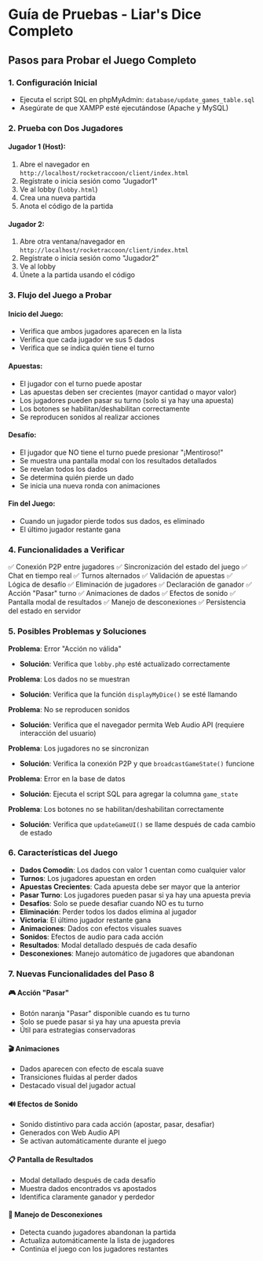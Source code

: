 # Guía de Pruebas - Liar's Dice Completo

## Pasos para Probar el Juego Completo

### 1. Configuración Inicial
- Ejecuta el script SQL en phpMyAdmin: `database/update_games_table.sql`
- Asegúrate de que XAMPP esté ejecutándose (Apache y MySQL)

### 2. Prueba con Dos Jugadores

#### Jugador 1 (Host):
1. Abre el navegador en `http://localhost/rocketraccoon/client/index.html`
2. Regístrate o inicia sesión como "Jugador1"
3. Ve al lobby (`lobby.html`)
4. Crea una nueva partida
5. Anota el código de la partida

#### Jugador 2:
1. Abre otra ventana/navegador en `http://localhost/rocketraccoon/client/index.html`
2. Regístrate o inicia sesión como "Jugador2"
3. Ve al lobby
4. Únete a la partida usando el código

### 3. Flujo del Juego a Probar

#### Inicio del Juego:
- Verifica que ambos jugadores aparecen en la lista
- Verifica que cada jugador ve sus 5 dados
- Verifica que se indica quién tiene el turno

#### Apuestas:
- El jugador con el turno puede apostar
- Las apuestas deben ser crecientes (mayor cantidad o mayor valor)
- Los jugadores pueden pasar su turno (solo si ya hay una apuesta)
- Los botones se habilitan/deshabilitan correctamente
- Se reproducen sonidos al realizar acciones

#### Desafío:
- El jugador que NO tiene el turno puede presionar "¡Mentiroso!"
- Se muestra una pantalla modal con los resultados detallados
- Se revelan todos los dados
- Se determina quién pierde un dado
- Se inicia una nueva ronda con animaciones

#### Fin del Juego:
- Cuando un jugador pierde todos sus dados, es eliminado
- El último jugador restante gana

### 4. Funcionalidades a Verificar

✅ Conexión P2P entre jugadores
✅ Sincronización del estado del juego
✅ Chat en tiempo real
✅ Turnos alternados
✅ Validación de apuestas
✅ Lógica de desafío
✅ Eliminación de jugadores
✅ Declaración de ganador
✅ Acción "Pasar" turno
✅ Animaciones de dados
✅ Efectos de sonido
✅ Pantalla modal de resultados
✅ Manejo de desconexiones
✅ Persistencia del estado en servidor

### 5. Posibles Problemas y Soluciones

**Problema**: Error "Acción no válida"
- **Solución**: Verifica que `lobby.php` esté actualizado correctamente

**Problema**: Los dados no se muestran
- **Solución**: Verifica que la función `displayMyDice()` se esté llamando

**Problema**: No se reproducen sonidos
- **Solución**: Verifica que el navegador permita Web Audio API (requiere interacción del usuario)

**Problema**: Los jugadores no se sincronizan
- **Solución**: Verifica la conexión P2P y que `broadcastGameState()` funcione

**Problema**: Error en la base de datos
- **Solución**: Ejecuta el script SQL para agregar la columna `game_state`

**Problema**: Los botones no se habilitan/deshabilitan correctamente
- **Solución**: Verifica que `updateGameUI()` se llame después de cada cambio de estado

### 6. Características del Juego

- **Dados Comodín**: Los dados con valor 1 cuentan como cualquier valor
- **Turnos**: Los jugadores apuestan en orden
- **Apuestas Crecientes**: Cada apuesta debe ser mayor que la anterior
- **Pasar Turno**: Los jugadores pueden pasar si ya hay una apuesta previa
- **Desafíos**: Solo se puede desafiar cuando NO es tu turno
- **Eliminación**: Perder todos los dados elimina al jugador
- **Victoria**: El último jugador restante gana
- **Animaciones**: Dados con efectos visuales suaves
- **Sonidos**: Efectos de audio para cada acción
- **Resultados**: Modal detallado después de cada desafío
- **Desconexiones**: Manejo automático de jugadores que abandonan

### 7. Nuevas Funcionalidades del Paso 8

#### 🎮 Acción "Pasar"
- Botón naranja "Pasar" disponible cuando es tu turno
- Solo se puede pasar si ya hay una apuesta previa
- Útil para estrategias conservadoras

#### 🎬 Animaciones
- Dados aparecen con efecto de escala suave
- Transiciones fluidas al perder dados
- Destacado visual del jugador actual

#### 🔊 Efectos de Sonido
- Sonido distintivo para cada acción (apostar, pasar, desafiar)
- Generados con Web Audio API
- Se activan automáticamente durante el juego

#### 📋 Pantalla de Resultados
- Modal detallado después de cada desafío
- Muestra dados encontrados vs apostados
- Identifica claramente ganador y perdedor

#### 🔌 Manejo de Desconexiones
- Detecta cuando jugadores abandonan la partida
- Actualiza automáticamente la lista de jugadores
- Continúa el juego con los jugadores restantes
